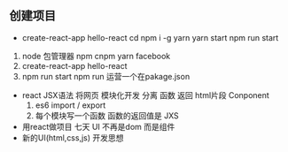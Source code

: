 ## 创建项目
- create-react-app hello-react
cd 
npm i -g yarn
yarn start
npm run start

1. node 包管理器 
npm
cnpm 
yarn facebook
2. create-react-app hello-react
3. npm run start 
    npm run 运营一个在pakage.json

- react JSX语法 将网页 模块化开发 分离
    函数 返回 html片段 Conponent
    1. es6 import /  export 
    2. 每个模块写一个函数 函数的返回值是 JXS
- 用react做项目 七天 UI 不再是dom 而是组件
- 新的UI(html,css,js) 开发思想